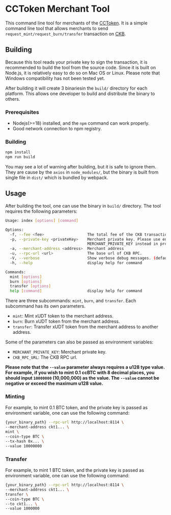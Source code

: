 # CCToken Merchant Tool

This command line tool for merchants of the [CCToken](https://www.crosschain.network/). It is a simple command line tool that allows merchants to send `request_mint/request_burn/transfer` transaction on [CKB](https://www.nervos.org/).


## Building

Because this tool reads your private key to sign the transaction, it is recommended to build the tool from the source code. Since it is built on Node.js, it is relatively easy to do so on Mac OS or Linux. Please note that Windows compatibility has not been tested yet.

After building it will create 3 binariesin the `build/` directory for each platform. This allows one developer to build and distribute the binary to others.

### Prerequisites

- Nodejs(>=18) installed, and the `npm` command can work properly.
- Good network connection to npm registry.

### Building

```bash
npm install
npm run build
```

You may see a lot of warning after building, but it is safe to ignore them. They are cause by the `axios` in `node_modules/`, but the binary is built from single file in `dist/` which is bundled by webpack.


## Usage

After building the tool, one can use the binary in `build/` directory. The tool requires the following parameters:

```bash
Usage: index [options] [command]

Options:
  -f, --fee <fee>                   The total fee of the CKB transaction (default: "10000")
  -p, --private-key <privateKey>    Merchant private key. Please use environment variable
                                    MERCHANT_PRIVATE_KEY instead in production environment.
  -a, --merchant-address <address>  Merchant address
  -u, --rpc-url <url>               The base url of CKB RPC.
  -V, --verbose                     Show verbose debug messages. (default: false)
  -h, --help                        display help for command

Commands:
  mint [options]
  burn [options]
  transfer [options]
  help [command]                    display help for command
```

There are three subcommands: `mint`, `burn`, and `transfer`. Each subcommand has its own parameters.

- `mint`: Mint xUDT token to the merchant address.
- `burn`: Burn xUDT token from the merchant address.
- `transfer`: Transfer xUDT token from the merchant address to another address.

Some of the parameters can also be passed as environment variables:

- `MERCHANT_PRIVATE_KEY`: Merchant private key.
- `CKB_RPC_URL`: The CKB RPC url.

**Please note that the `--value` parameter always requires a u128 type value. For example, if you wish to mint 0.1 ccBTC with 8 decimal places, you should input `10000000` (10,000,000) as the value. The `--value` cannot be negative or exceed the maximum u128 value.**

### Minting

For example, to mint 0.1 BTC token, and the private key is passed as environment variable, one can use the following command:

```bash
{your_binary_path} --rpc-url http://localhost:8114 \
--merchant-address ckt1... \
mint \
--coin-type BTC \
--tx-hash 0x... \
--value 10000000
```

### Transfer

For example, to mint 1 BTC token, and the private key is passed as environment variable, one can use the following command:

```bash
{your_binary_path} --rpc-url http://localhost:8114 \
--merchant-address ckt1... \
transfer \
--coin-type BTC \
--to ckt1... \
--value 1000000
```
